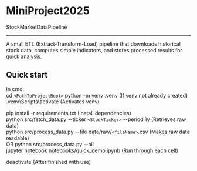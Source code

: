 # MiniProject2025
StockMarketDataPipeline

---
A small ETL (Extract-Transform-Load) pipeline that downloads historical stock data, computes simple indicators, and stores processed results for quick analysis.

## Quick start
In cmd:  
cd `<PathToProjectRoot>` 
python -m venv .venv (If venv not already created)  
.venv\Scripts\activate (Activates venv)  

pip install -r requirements.txt (Install dependencies)  
python src/fetch_data.py --ticker `<StockTicker>` --period 1y (Retrieves raw data)  
python src/process_data.py --file data/raw/`<fileName>`.csv (Makes raw data readable)  
OR python src/process_data.py --all   
jupyter notebook notebooks/quick_demo.ipynb (Run through each cell)  

deactivate (After finished with use)